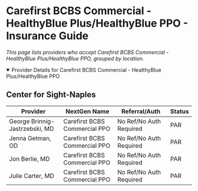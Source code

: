 # Carefirst BCBS Commercial - HealthyBlue Plus/HealthyBlue PPO - Insurance Guide

*This page lists providers who accept Carefirst BCBS Commercial - HealthyBlue Plus/HealthyBlue PPO, grouped by location.*

<details open><summary>Provider Details for Carefirst BCBS Commercial - HealthyBlue Plus/HealthyBlue PPO</summary>

## Center for Sight-Naples

| Provider | NextGen Name | Referral/Auth | Status |
|----------|-------------|--------------|--------|
| George Brinnig-Jastrzebski, MD | Carefirst BCBS Commercial PPO | No Ref/No Auth Required | PAR |
| Jenna Getman, OD | Carefirst BCBS Commercial PPO | No Ref/No Auth Required | PAR |
| Jon Berlie, MD | Carefirst BCBS Commercial PPO | No Ref/No Auth Required | PAR |
| Julie Carter, MD | Carefirst BCBS Commercial PPO | No Ref/No Auth Required | PAR |

</details>

